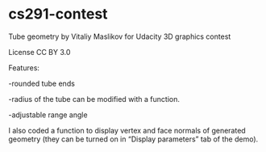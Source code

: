 cs291-contest
=============

Tube geometry by Vitaliy Maslikov for Udacity 3D graphics contest

License CC BY 3.0

Features:

-rounded tube ends

-radius of the tube can be modified with a function.

-adjustable range angle

I also coded a function to display vertex and face normals of generated geometry (they can be turned on in “Display parameters” tab of the demo).
